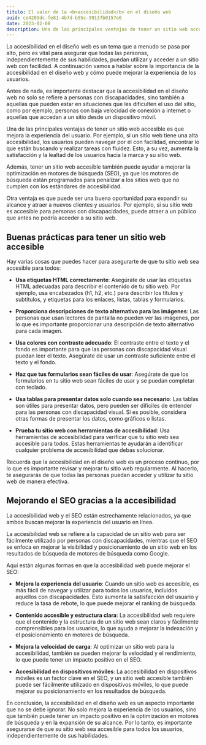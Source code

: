 ```yaml
---
titulo: El valor de la <b>accesibilidad</b> en el diseño web
uuid: ce4209dc-fe81-4b7d-b55c-99137b0157e6
date: 2023-02-08
description: Una de las principales ventajas de tener un sitio web accesible es que mejora la experiencia del usuario.
---
```


La accesibilidad en el diseño web es un tema que a menudo se pasa por alto, pero es vital para asegurar que todas las personas, independientemente de sus habilidades, puedan utilizar y acceder a un sitio web con facilidad. A continuación vamos a hablar sobre la importancia de la accesibilidad en el diseño web y cómo puede mejorar la experiencia de los usuarios.

Antes de nada, es importante destacar que la accesibilidad en el diseño web no solo se refiere a personas con discapacidades, sino también a aquellas que pueden estar en situaciones que les dificulten el uso del sitio, como por ejemplo, personas con baja velocidad de conexión a internet o aquellas que accedan a un sitio desde un dispositivo móvil.

Una de las principales ventajas de tener un sitio web accesible es que mejora la experiencia del usuario. Por ejemplo, si un sitio web tiene una alta accesibilidad, los usuarios pueden navegar por él con facilidad, encontrar lo que están buscando y realizar tareas con fluidez. Esto, a su vez, aumenta la satisfacción y la lealtad de los usuarios hacia la marca y su sitio web.

Además, tener un sitio web accesible también puede ayudar a mejorar la optimización en motores de búsqueda (SEO), ya que los motores de búsqueda están programados para penalizar a los sitios web que no cumplen con los estándares de accesibilidad.

Otra ventaja es que puede ser una buena oportunidad para expandir su alcance y atraer a nuevos clientes y usuarios. Por ejemplo, si su sitio web es accesible para personas con discapacidades, puede atraer a un público que antes no podría acceder a su sitio web.

## Buenas prácticas para tener un sitio web accesible

Hay varias cosas que puedes hacer para asegurarte de que tu sitio web sea accesible para todos:

- **Usa etiquetas HTML correctamente**: Asegúrate de usar las etiquetas HTML adecuadas para describir el contenido de tu sitio web. Por ejemplo, usa encabezados (h1, h2, etc.) para describir los títulos y subtítulos, y etiquetas para los enlaces, listas, tablas y formularios.

- **Proporciona descripciones de texto alternativo para las imágenes**: Las personas que usan lectores de pantalla no pueden ver las imágenes, por lo que es importante proporcionar una descripción de texto alternativo para cada imagen.

- **Usa colores con contraste adecuado**: El contraste entre el texto y el fondo es importante para que las personas con discapacidad visual puedan leer el texto. Asegúrate de usar un contraste suficiente entre el texto y el fondo.

- **Haz que tus formularios sean fáciles de usar**: Asegúrate de que los formularios en tu sitio web sean fáciles de usar y se puedan completar con teclado.

- **Usa tablas para presentar datos solo cuando sea necesario**: Las tablas son útiles para presentar datos, pero pueden ser difíciles de entender para las personas con discapacidad visual. Si es posible, considera otras formas de presentar los datos, como gráficos o listas.

- **Prueba tu sitio web con herramientas de accesibilidad**: Usa herramientas de accesibilidad para verificar que tu sitio web sea accesible para todos. Estas herramientas te ayudarán a identificar cualquier problema de accesibilidad que debas solucionar.

Recuerda que la accesibilidad en el diseño web es un proceso continuo, por lo que es importante revisar y mejorar tu sitio web regularmente. Al hacerlo, te asegurarás de que todas las personas puedan acceder y utilizar tu sitio web de manera efectiva.

## Mejorando el SEO gracias a la accesibilidad

La accesibilidad web y el SEO están estrechamente relacionados, ya que ambos buscan mejorar la experiencia del usuario en línea.

La accesibilidad web se refiere a la capacidad de un sitio web para ser fácilmente utilizado por personas con discapacidades, mientras que el SEO se enfoca en mejorar la visibilidad y posicionamiento de un sitio web en los resultados de búsqueda de motores de búsqueda como Google.

Aquí están algunas formas en que la accesibilidad web puede mejorar el SEO:

- **Mejora la experiencia del usuario**: Cuando un sitio web es accesible, es más fácil de navegar y utilizar para todos los usuarios, incluidos aquellos con discapacidades. Esto aumenta la satisfacción del usuario y reduce la tasa de rebote, lo que puede mejorar el ranking de búsqueda.

- **Contenido accesible y estructura clara**: La accesibilidad web requiere que el contenido y la estructura de un sitio web sean claros y fácilmente comprensibles para los usuarios, lo que ayuda a mejorar la indexación y el posicionamiento en motores de búsqueda.

- **Mejora la velocidad de carga**: Al optimizar un sitio web para la accesibilidad, también se pueden mejorar la velocidad y el rendimiento, lo que puede tener un impacto positivo en el SEO.

- **Accesibilidad en dispositivos móviles**: La accesibilidad en dispositivos móviles es un factor clave en el SEO, y un sitio web accesible también puede ser fácilmente utilizado en dispositivos móviles, lo que puede mejorar su posicionamiento en los resultados de búsqueda.

En conclusión, la accesibilidad en el diseño web es un aspecto importante que no se debe ignorar. No solo mejora la experiencia de los usuarios, sino que también puede tener un impacto positivo en la optimización en motores de búsqueda y en la expansión de su alcance. Por lo tanto, es importante asegurarse de que su sitio web sea accesible para todos los usuarios, independientemente de sus habilidades.
